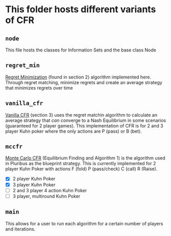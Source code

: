 # This folder hosts different variants of CFR

`node`
---
This file hosts the classes for Information Sets and the base class Node

`regret_min`
---
[Regret Minimization](http://modelai.gettysburg.edu/2013/cfr/cfr.pdf) (found in section 2) algorithm implemented here. Through regret matching, minimize regrets and create an average strategy that minimizes regrets over time



`vanilla_cfr`
---
[Vanilla CFR](http://modelai.gettysburg.edu/2013/cfr/cfr.pdf) (section 3) uses the regret matchin algorithm to calculate an average strategy that *can* converge to a Nash Equilibrium in some scenarios (guaranteed for 2 player games). This implementation of CFR is for 2 and 3 player Kuhn poker where the only actions are P (pass) or B (bet). 

`mccfr`
---
[Monte Carlo CFR](https://science.sciencemag.org/content/sci/suppl/2019/07/10/science.aay2400.DC1/aay2400-Brown-SM.pdf) (Equilibrium Finding and Algorithm 1) is the algorithm used in Pluribus as the blueprint strategy. This is currently implemented for 2 player Kuhn Poker with actions F (fold) P (pass/check) C (call) R (Raise).


- [x] 2 player Kuhn Poker 
- [x] 3 player Kuhn Poker
- [ ] 2 and 3 player 4 action Kuhn Poker 
- [ ] 3 player, multiround Kuhn Poker

`main`
---
This allows for a user to run each algorithm for a certain number of players and iterations.